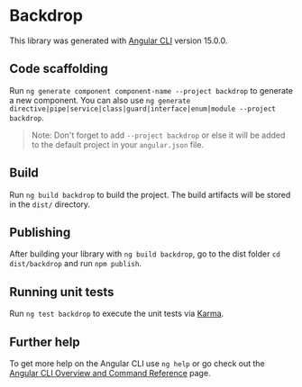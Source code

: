 # Backdrop

This library was generated with [Angular CLI](https://github.com/angular/angular-cli) version 15.0.0.

## Code scaffolding

Run `ng generate component component-name --project backdrop` to generate a new component. You can also use `ng generate directive|pipe|service|class|guard|interface|enum|module --project backdrop`.
> Note: Don't forget to add `--project backdrop` or else it will be added to the default project in your `angular.json` file. 

## Build

Run `ng build backdrop` to build the project. The build artifacts will be stored in the `dist/` directory.

## Publishing

After building your library with `ng build backdrop`, go to the dist folder `cd dist/backdrop` and run `npm publish`.

## Running unit tests

Run `ng test backdrop` to execute the unit tests via [Karma](https://karma-runner.github.io).

## Further help

To get more help on the Angular CLI use `ng help` or go check out the [Angular CLI Overview and Command Reference](https://angular.io/cli) page.
